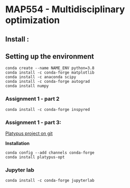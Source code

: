 # MAP554 - Multidisciplinary optimization

## Install :

## Setting up the environment
```shell
conda create --name NAME_ENV python=3.8
conda install -c conda-forge matplotlib
conda install -c anaconda scipy
conda install -c conda-forge autograd 
conda install numpy
```

### Assignment 1 - part 2
```shell
conda install -c conda-forge inspyred  
```
### Assignment 1 - part 3:
[Platypus project on git](https://github.com/Project-Platypus/Platypus)

**Installation**
```shell
conda config --add channels conda-forge
conda install platypus-opt
```

### Jupyter lab
```shell
conda install -c conda-forge jupyterlab
```
